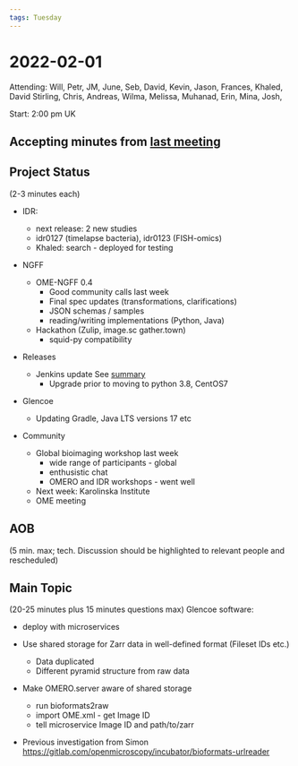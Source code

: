 ```yaml
---
tags: Tuesday
---
```


# 2022-02-01

Attending: Will, Petr, JM, June, Seb, David, Kevin, Jason, Frances, Khaled, David Stirling, Chris, Andreas, Wilma, Melissa, Muhanad, Erin, Mina, Josh, 

Start: 2:00 pm UK

## Accepting minutes from [last meeting](https://github.com/ome/meeting-minutes)

## Project Status

(2-3 minutes each)

- IDR:
  - next release: 2 new studies
  - idr0127 (timelapse bacteria), idr0123 (FISH-omics)
  - Khaled: search - deployed for testing

- NGFF
    - OME-NGFF 0.4
        - Good community calls last week
        - Final spec updates (transformations, clarifications)
        - JSON schemas / samples
        - reading/writing implementations (Python, Java)
    - Hackathon (Zulip, image.sc gather.town)
      - squid-py compatibility

- Releases
  - Jenkins update  See [summary](https://github.com/ome/devspace/issues/188) 
    - Upgrade prior to moving to python 3.8, CentOS7


- Glencoe
  - Updating Gradle, Java LTS versions 17 etc 

- Community
  - Global bioimaging workshop last week
    - wide range of participants - global
    - enthusistic chat
    - OMERO and IDR workshops - went well
  - Next week: Karolinska Institute
  - OME meeting

## AOB

(5 min. max; tech. Discussion should be highlighted to relevant people and rescheduled)

## Main Topic

(20-25 minutes plus 15 minutes questions max)
Glencoe software:
  - deploy with microservices
  - Use shared storage for Zarr data in well-defined format (Fileset IDs etc.)
    - Data duplicated
    - Different pyramid structure from raw data
  - Make OMERO.server aware of shared storage
    - run bioformats2raw
    - import OME.xml - get Image ID
    - tell microservice Image ID and path/to/zarr

  - Previous investigation from Simon https://gitlab.com/openmicroscopy/incubator/bioformats-urlreader

